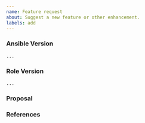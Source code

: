 ```yaml
---
name: Feature request
about: Suggest a new feature or other enhancement.
labels: add
---
```


<!--
Hi,

Thank you for opening an issue. Try to fill in the information below as best you can so it will be easier to help you faster.
-->

### Ansible Version
<!---
ansible --version
-->
```
...
```

### Role Version
<!---
If you are not using the latest version of this Ansible role, please try upgrading because your issue may have already been fixed.
-->
```
...
```

### Proposal
<!---
If you have an idea for a way to address the problem via a change to this Ansible role, please describe it below.

In this section, it's helpful to include specific examples of how what you are suggesting might look in configuration files etc.

If you're not sure of some details, don't worry!
-->

### References
<!--
Are there any other GitHub issues, whether open or closed, that are related to the problem you've described above or to the suggested solution? If so, please create a list below that mentions each of them. For example:

- #42

-->